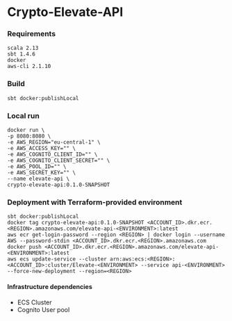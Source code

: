 # Crypto-Elevate-API

### Requirements

```
scala 2.13
sbt 1.4.6
docker
aws-cli 2.1.10
```

### Build

```shell
sbt docker:publishLocal
```

### Local run

```shell
docker run \
-p 8080:8080 \
-e AWS_REGION="eu-central-1" \
-e AWS_ACCESS_KEY="" \
-e AWS_COGNITO_CLIENT_ID="" \
-e AWS_COGNITO_CLIENT_SECRET="" \
-e AWS_POOL_ID="" \
-e AWS_SECRET_KEY="" \
--name elevate-api \
crypto-elevate-api:0.1.0-SNAPSHOT
```

### Deployment with Terraform-provided environment

```shell
sbt docker:publishLocal
docker tag crypto-elevate-api:0.1.0-SNAPSHOT <ACCOUNT_ID>.dkr.ecr.<REGION>.amazonaws.com/elevate-api-<ENVIRONMENT>:latest
aws ecr get-login-password --region <REGION> | docker login --username AWS --password-stdin <ACCOUNT_ID>.dkr.ecr.<REGION>.amazonaws.com
docker push <ACCOUNT_ID>.dkr.ecr.<REGION>.amazonaws.com/elevate-api-<ENVIRONMENT>:latest
aws ecs update-service --cluster arn:aws:ecs:<REGION>:<ACCOUNT_ID>:cluster/Elevate-<ENVIRONMENT> --service api-<ENVIRONMENT> --force-new-deployment --region=<REGION>
```

#### Infrastructure dependencies

- ECS Cluster
- Cognito User pool